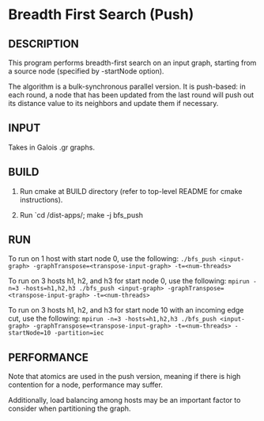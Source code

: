 Breadth First Search (Push)
================================================================================

DESCRIPTION 
--------------------------------------------------------------------------------

This program performs breadth-first search on an input graph, starting from a
source node (specified by -startNode option). 

The algorithm is a bulk-synchronous parallel version. It is push-based: in
each round, a node that has been updated from the last round will push out
its distance value to its neighbors and update them if necessary.

INPUT
--------------------------------------------------------------------------------

Takes in Galois .gr graphs.

BUILD
--------------------------------------------------------------------------------

1. Run cmake at BUILD directory (refer to top-level README for cmake instructions).

2. Run `cd <BUILD>/dist-apps/; make -j bfs_push

RUN
--------------------------------------------------------------------------------

To run on 1 host with start node 0, use the following:
`./bfs_push <input-graph> -graphTranspose=<transpose-input-graph> -t=<num-threads>` 

To run on 3 hosts h1, h2, and h3 for start node 0, use the following:
`mpirun -n=3 -hosts=h1,h2,h3 ./bfs_push <input-graph> -graphTranspose=<transpose-input-graph> -t=<num-threads>` 

To run on 3 hosts h1, h2, and h3 for start node 10 with an incoming edge cut, use the following:
`mpirun -n=3 -hosts=h1,h2,h3 ./bfs_push <input-graph> -graphTranspose=<transpose-input-graph> -t=<num-threads> -startNode=10 -partition=iec`

PERFORMANCE
--------------------------------------------------------------------------------

Note that atomics are used in the push version, meaning if there is high 
contention for a node, performance may suffer.

Additionally, load balancing among hosts may be an important factor to consider
when partitioning the graph.
